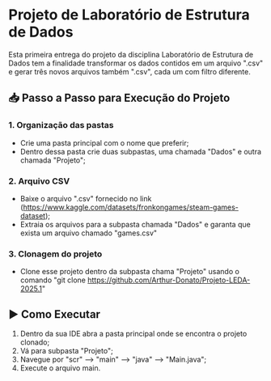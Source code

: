 # Projeto de Laboratório de Estrutura de Dados

Esta primeira entrega do projeto da disciplina Laboratório de Estrutura de Dados tem a finalidade transformar os dados contidos em um arquivo ".csv" e gerar três novos arquivos também ".csv", cada um com filtro diferente.

## 📥 Passo a Passo para Execução do Projeto

### 1. Organização das pastas
- Crie uma pasta principal com o nome que preferir;
- Dentro dessa pasta crie duas subpastas, uma chamada "Dados" e outra chamada "Projeto";

### 2. Arquivo CSV
- Baixe o arquivo ".csv" fornecido no link (https://www.kaggle.com/datasets/fronkongames/steam-games-dataset);
- Extraia os arquivos para a subpasta chamada "Dados" e garanta que exista um arquivo chamado "games.csv"

### 3. Clonagem do projeto
- Clone esse projeto dentro da subpasta chama "Projeto" usando o comando "git clone https://github.com/Arthur-Donato/Projeto-LEDA-2025.1"

## ▶️ Como Executar 

1. Dentro da sua IDE abra a pasta principal onde se encontra o projeto clonado;
2. Vá para subpasta "Projeto";
3. Navegue por "scr" --> "main" --> "java" --> "Main.java";
4. Execute o arquivo main.
